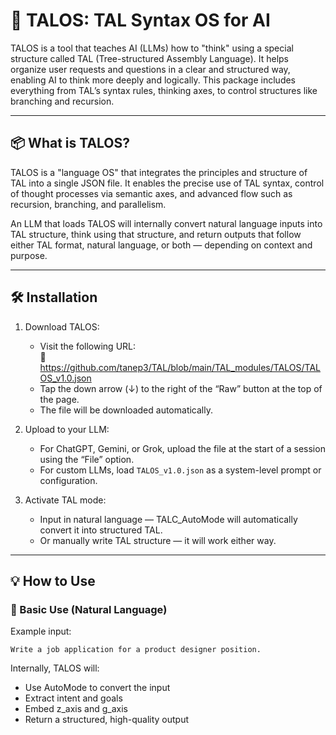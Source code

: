 # 🧠 TALOS: TAL Syntax OS for AI

TALOS is a tool that teaches AI (LLMs) how to "think" using a special structure called TAL (Tree-structured Assembly Language). It helps organize user requests and questions in a clear and structured way, enabling AI to think more deeply and logically. This package includes everything from TAL’s syntax rules, thinking axes, to control structures like branching and recursion.

---

## 📦 What is TALOS?

TALOS is a "language OS" that integrates the principles and structure of TAL into a single JSON file. It enables the precise use of TAL syntax, control of thought processes via semantic axes, and advanced flow such as recursion, branching, and parallelism.

An LLM that loads TALOS will internally convert natural language inputs into TAL structure, think using that structure, and return outputs that follow either TAL format, natural language, or both — depending on context and purpose.

---

## 🛠 Installation

1. Download TALOS:
   - Visit the following URL:  
     🔗 https://github.com/tanep3/TAL/blob/main/TAL_modules/TALOS/TALOS_v1.0.json
   - Tap the down arrow (↓) to the right of the “Raw” button at the top of the page.
   - The file will be downloaded automatically.

2. Upload to your LLM:
   - For ChatGPT, Gemini, or Grok, upload the file at the start of a session using the “File” option.
   - For custom LLMs, load `TALOS_v1.0.json` as a system-level prompt or configuration.

3. Activate TAL mode:
   - Input in natural language — TALC_AutoMode will automatically convert it into structured TAL.
   - Or manually write TAL structure — it will work either way.

---

## 💡 How to Use

### 💬 Basic Use (Natural Language)

Example input:
```
Write a job application for a product designer position.
```

Internally, TALOS will:
- Use AutoMode to convert the input
- Extract intent and goals
- Embed z_axis and g_axis
- Return a structured, high-quality output